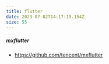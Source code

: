 ```yaml
---
title: flutter
date: 2023-07-02T14:17:19.154Z
size: 55
---
```

##### mxflutter

- https://github.com/tencent/mxflutter
